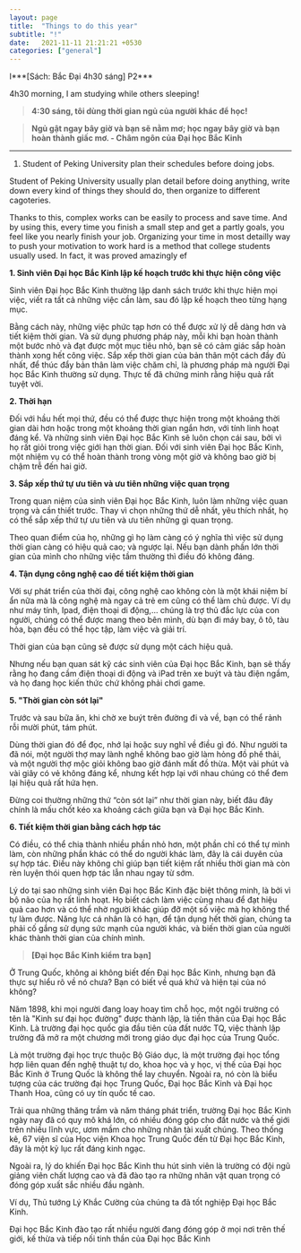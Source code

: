 ```yaml
---
layout: page
title:  "Things to do this year"
subtitle: "!"
date:   2021-11-11 21:21:21 +0530
categories: ["general"]
---
```




I***[Sách: Bắc Đại 4h30 sáng] P2\***

4h30 morning, I am studying while others sleeping!



> **4:30 sáng, tôi dùng thời gian ngủ của người khác để học!**

> **Ngủ gật ngay bây giờ và bạn sẽ nằm mơ; học ngay bây giờ và bạn hoàn thành giấc mơ. - Châm ngôn của Đại học Bắc Kinh**

_______________

1. Student of Peking University plan their schedules before doing jobs.

Student of Peking University usually plan detail before doing anything, write down every kind of things they should do, then organize to different cagoteries.

Thanks to this, complex works can be easily to process and save time. And by using this, every time you finish a small step and get a partly goals, you feel like you nearly finish your job. Organizing your time in most detailly way to push your motivation to work hard is a  method that college students usually used. In fact, it was proved amazingly ef

**1. Sinh viên Đại học Bắc Kinh lập kế hoạch trước khi thực hiện công việc**

Sinh viên Đại học Bắc Kinh thường lập danh sách trước khi thực hiện mọi việc, viết ra tất cả những việc cần làm, sau đó lập kế hoạch theo từng hạng mục.

Bằng cách này, những việc phức tạp hơn có thể được xử lý dễ dàng hơn và tiết kiệm thời gian. Và sử dụng phương pháp này, mỗi khi bạn hoàn thành một bước nhỏ và đạt được một mục tiêu nhỏ, bạn sẽ có cảm giác sắp hoàn thành xong hết công việc. Sắp xếp thời gian của bản thân một cách đầy đủ nhất, để thúc đẩy bản thân làm việc chăm chỉ, là phương pháp mà người Đại học Bắc Kinh thường sử dụng. Thực tế đã chứng minh rằng hiệu quả rất tuyệt vời.

**2. Thời hạn**

Đối với hầu hết mọi thứ, đều có thể được thực hiện trong một khoảng thời gian dài hơn hoặc trong một khoảng thời gian ngắn hơn, với tính linh hoạt đáng kể. Và những sinh viên Đại học Bắc Kinh sẽ luôn chọn cái sau, bởi vì họ rất giỏi trong việc giới hạn thời gian. Đối với sinh viên Đại học Bắc Kinh, một nhiệm vụ có thể hoàn thành trong vòng một giờ và không bao giờ bị chậm trễ đến hai giờ.

**3. Sắp xếp thứ tự ưu tiên và ưu tiên những việc quan trọng**

Trong quan niệm của sinh viên Đại học Bắc Kinh, luôn làm những việc quan trọng và cần thiết trước. Thay vì chọn những thứ dễ nhất, yêu thích nhất, họ có thể sắp xếp thứ tự ưu tiên và ưu tiên những gì quan trọng.

Theo quan điểm của họ, những gì họ làm càng có ý nghĩa thì việc sử dụng thời gian càng có hiệu quả cao; và ngược lại. Nếu bạn dành phần lớn thời gian của mình cho những việc tầm thường thì điều đó không đáng.

**4. Tận dụng công nghệ cao để tiết kiệm thời gian**

Với sự phát triển của thời đại, công nghệ cao không còn là một khái niệm bí ẩn nữa mà là công nghệ mà ngay cả trẻ em cũng có thể làm chủ được. Ví dụ như máy tính, Ipad, điện thoại di động,… chúng là trợ thủ đắc lực của con người, chúng có thể được mang theo bên mình, dù bạn đi máy bay, ô tô, tàu hỏa, bạn đều có thể học tập, làm việc và giải trí.

Thời gian của bạn cũng sẽ được sử dụng một cách hiệu quả.

Nhưng nếu bạn quan sát kỹ các sinh viên của Đại học Bắc Kinh, bạn sẽ thấy rằng họ đang cầm điện thoại di động và iPad trên xe buýt và tàu điện ngầm, và họ đang học kiến thức chứ không phải chơi game.

**5. "Thời gian còn sót lại"**

Trước và sau bữa ăn, khi chờ xe buýt trên đường đi và về, bạn có thể rảnh rỗi mười phút, tám phút.

Dùng thời gian đó để đọc, nhớ lại hoặc suy nghĩ về điều gì đó. Như người ta đã nói, một người thợ may lành nghề không bao giờ làm hỏng đồ phế thải, và một người thợ mộc giỏi không bao giờ đánh mất đồ thừa. Một vài phút và vài giây có vẻ không đáng kể, nhưng kết hợp lại với nhau chúng có thể đem lại hiệu quả rất hứa hẹn.

Đừng coi thường những thứ “còn sót lại” như thời gian này, biết đâu đây chính là mấu chốt kéo xa khoảng cách giữa bạn và Đại học Bắc Kinh.

**6. Tiết kiệm thời gian bằng cách hợp tác**

Có điều, có thể chia thành nhiều phần nhỏ hơn, một phần chỉ có thể tự mình làm, còn những phần khác có thể do người khác làm, đây là cái duyên của sự hợp tác. Điều này không chỉ giúp bạn tiết kiệm rất nhiều thời gian mà còn rèn luyện thói quen hợp tác lẫn nhau ngay từ sớm.

Lý do tại sao những sinh viên Đại học Bắc Kinh đặc biệt thông minh, là bởi vì bộ não của họ rất linh hoạt. Họ biết cách làm việc cùng nhau để đạt hiệu quả cao hơn và có thể nhờ người khác giúp đỡ một số việc mà họ không thể tự làm được. Năng lực cá nhân là có hạn, để tận dụng hết thời gian, chúng ta phải cố gắng sử dụng sức mạnh của người khác, và biến thời gian của người khác thành thời gian của chính mình.

> **[Đại học Bắc Kinh kiểm tra bạn]**

Ở Trung Quốc, không ai không biết đến Đại học Bắc Kinh, nhưng bạn đã thực sự hiểu rõ về nó chưa? Bạn có biết về quá khứ và hiện tại của nó không?

Năm 1898, khi mọi người đang loay hoay tìm chỗ học, một ngôi trường có tên là "Kinh sư đại học đường" được thành lập, là tiền thân của Đại học Bắc Kinh. Là trường đại học quốc gia đầu tiên của đất nước TQ, việc thành lập trường đã mở ra một chương mới trong giáo dục đại học của Trung Quốc.

Là một trường đại học trực thuộc Bộ Giáo dục, là một trường đại học tổng hợp liên quan đến nghệ thuật tự do, khoa học và y học, vị thế của Đại học Bắc Kinh ở Trung Quốc là không thể lay chuyển. Ngoài ra, nó còn là biểu tượng của các trường đại học Trung Quốc, Đại học Bắc Kinh và Đại học Thanh Hoa, cũng có uy tín quốc tế cao.

Trải qua những thăng trầm và năm tháng phát triển, trường Đại học Bắc Kinh ngày nay đã có quy mô khá lớn, có nhiều đóng góp cho đất nước và thế giới trên nhiều lĩnh vực, ươm mầm cho những nhân tài xuất chúng. Theo thống kê, 67 viện sĩ của Học viện Khoa học Trung Quốc đến từ Đại học Bắc Kinh, đây là một kỷ lục rất đáng kinh ngạc.

Ngoài ra, lý do khiến Đại học Bắc Kinh thu hút sinh viên là trường có đội ngũ giảng viên chất lượng cao và đã đào tạo ra những nhân vật quan trọng có đóng góp xuất sắc nhiều đầu ngành.

Ví dụ, Thủ tướng Lý Khắc Cường của chúng ta đã tốt nghiệp Đại học Bắc Kinh.

Đại học Bắc Kinh đào tạo rất nhiều người đang đóng góp ở mọi nơi trên thế giới, kế thừa và tiếp nối tinh thần của Đại học Bắc Kinh



